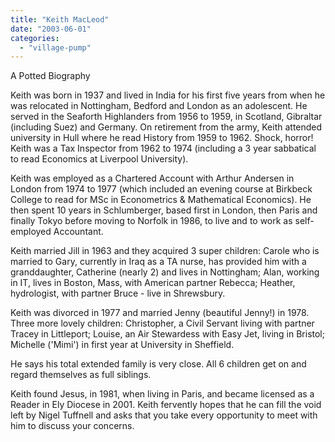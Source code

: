 ```yaml
---
title: "Keith MacLeod"
date: "2003-06-01"
categories: 
  - "village-pump"
---
```


A Potted Biography

Keith was born in 1937 and lived in India for his first five years from when he was relocated in Nottingham, Bedford and London as an adolescent. He served in the Seaforth Highlanders from 1956 to 1959, in Scotland, Gibraltar (including Suez) and Germany. On retirement from the army, Keith attended university in Hull where he read History from 1959 to 1962. Shock, horror! Keith was a Tax Inspector from 1962 to 1974 (including a 3 year sabbatical to read Economics at Liverpool University).

Keith was employed as a Chartered Account with Arthur Andersen in London from 1974 to 1977 (which included an evening course at Birkbeck College to read for MSc in Econometrics & Mathematical Economics). He then spent 10 years in Schlumberger, based first in London, then Paris and finally Tokyo before moving to Norfolk in 1986, to live and to work as self-employed Accountant.

Keith married Jill in 1963 and they acquired 3 super children: Carole who is married to Gary, currently in Iraq as a TA nurse, has provided him with a granddaughter, Catherine (nearly 2) and lives in Nottingham; Alan, working in IT, lives in Boston, Mass, with American partner Rebecca; Heather, hydrologist, with partner Bruce - live in Shrewsbury.

Keith was divorced in 1977 and married Jenny (beautiful Jenny!) in 1978. Three more lovely children: Christopher, a Civil Servant living with partner Tracey in Littleport; Louise, an Air Stewardess with Easy Jet, living in Bristol; Michelle ('Mimi') in first year at University in Sheffield.

He says his total extended family is very close. All 6 children get on and regard themselves as full siblings.

Keith found Jesus, in 1981, when living in Paris, and became licensed as a Reader in Ely Diocese in 2001. Keith fervently hopes that he can fill the void left by Nigel Tuffnell and asks that you take every opportunity to meet with him to discuss your concerns.
